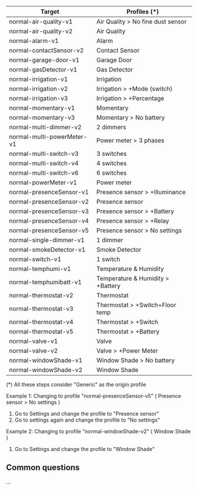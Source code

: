 | Target                     | Profiles (\*)                     |
| -------------------------- | --------------------------------- |
| normal-air-quality-v1      | Air Quality > No fine dust sensor |
| normal-air-quality-v2      | Air Quality                       |
| normal-alarm-v1            | Alarm                             |
| normal-contactSensor-v2    | Contact Sensor                    |
| normal-garage-door-v1      | Garage Door                       |
| normal-gasDetector-v1      | Gas Detector                      |
| normal-irrigation-v1       | Irrigation                        |
| normal-irrigation-v2       | Irrigation > +Mode (switch)       |
| normal-irrigation-v3       | Irrigation > +Percentage          |
| normal-momentary-v1        | Momentary                         |
| normal-momentary-v3        | Momentary > No battery            |
| normal-multi-dimmer-v2     | 2 dimmers                         |
| normal-multi-powerMeter-v1 | Power meter > 3 phases            |
| normal-multi-switch-v3     | 3 switches                        |
| normal-multi-switch-v4     | 4 switches                        |
| normal-multi-switch-v6     | 6 switches                        |
| normal-powerMeter-v1       | Power meter                       |
| normal-presenceSensor-v1   | Presence sensor > +Illuminance    |
| normal-presenceSensor-v2   | Presence sensor                   |
| normal-presenceSensor-v3   | Presence sensor > +Battery        |
| normal-presenceSensor-v4   | Presence sensor > +Relay          |
| normal-presenceSensor-v5   | Presence sensor > No settings     |
| normal-single-dimmer-v1    | 1 dimmer                          |
| normal-smokeDetector-v1    | Smoke Detector                    |
| normal-switch-v1           | 1 switch                          |
| normal-temphumi-v1         | Temperature & Humidity            |
| normal-temphumibatt-v1     | Temperature & Humidity > +Battery |
| normal-thermostat-v2       | Thermostat                        |
| normal-thermostat-v3       | Thermostat > +Switch+Floor temp   |
| normal-thermostat-v4       | Thermostat > +Switch              |
| normal-thermostat-v5       | Thermostat > +Battery             |
| normal-valve-v1            | Valve                             |
| normal-valve-v2            | Valve > +Power Meter              |
| normal-windowShade-v1      | Window Shade > No battery         |
| normal-windowShade-v2      | Window Shade                      |

(\*) All these steps consider "Generic" as the origin profile

Example 1:
Changing to profile "normal-presenceSensor-v5" ( Presence sensor > No settings )

1. Go to Settings and change the profile to "Presence sensor"
2. Go to settings again and change the profile to "No settings"

Example 2:
Changing to profile "normal-windowShade-v2" ( Window Shade )

1. Go to Settings and change the profile to "Window Shade"

## Common questions

...
